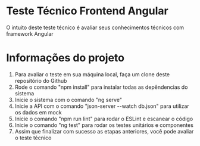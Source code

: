 
# Teste Técnico Frontend Angular

O intuito deste teste técnico é avaliar seus conhecimentos técnicos com framework Angular

# Informações do projeto

1. Para avaliar o teste em sua máquina local, faça um clone deste repositório do Github
2. Rode o comando "npm install" para instalar todas as depêndencias do sistema
3. Inicie o sistema com o comando "ng serve"
4. Inicie a API com o comando "json-server --watch db.json" para utilizar os dados em mock
3. Inicie o comando "npm run lint" para rodar o ESLint e escanear o código
4. Inicie o comando "ng test" para rodar os testes unitários e componentes
5. Assim que finalizar com sucesso as etapas anteriores, você pode avaliar o teste técnico

